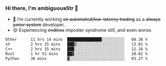 ### Hi there, I'm ambiguou~~s~~Str 👋

<!--
**ambiguoustexture/ambiguoustexture** is a ✨ _special_ ✨ repository because its `README.md` (this file) appears on your GitHub profile.

Here are some ideas to get you started:
-->
- 🔭 I’m currently working ~~on automated/low-latency trading~~ as a ~~always junior system~~ developer.
- :worried: Experiencing ~~endless~~ imposter syndrome still, and even worse.

<!--START_SECTION:waka-->

```txt
Other      11 hrs 14 mins  ███████████████░░░░░░░░░░   60.38 %
sh         2 hrs 25 mins   ███▒░░░░░░░░░░░░░░░░░░░░░   13.01 %
C++        2 hrs 15 mins   ███░░░░░░░░░░░░░░░░░░░░░░   12.16 %
Rust       1 hr 51 mins    ██▓░░░░░░░░░░░░░░░░░░░░░░   10.02 %
Python     36 mins         ▓░░░░░░░░░░░░░░░░░░░░░░░░   03.27 %
```

<!--END_SECTION:waka-->
